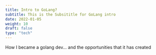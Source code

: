 ```yaml
---
title: Intro to GoLang?
subtitle: This is the Subsititle for GoLang intro 
date: 2022-01-05
weight: 10
draft: false
type: "tech"
---
```


How I became a golang dev...   and the opportunities that it has created